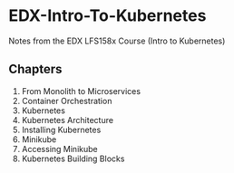 # EDX-Intro-To-Kubernetes
Notes from the EDX LFS158x Course (Intro to Kubernetes)

## Chapters

1. From Monolith to Microservices
2. Container Orchestration
3. Kubernetes
4. Kubernetes Architecture
5. Installing Kubernetes
6. Minikube
7. Accessing Minikube
8. Kubernetes Building Blocks
